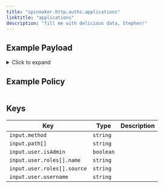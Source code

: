 ```yaml
---
title: "spinnaker.http.authz.applications"
linktitle: "applications"
description: "fill me with delicious data, Stephen!"
---
```


## Example Payload

<details><summary>Click to expand</summary>

```json
{
  "input": {
    "method": "GET",
    "path": [
      "applications"
    ],
    "user": {
      "isAdmin": false,
      "roles": [
        {
          "name": "armory-io",
          "source": "GITHUB_TEAMS"
        },
        {
          "name": "productmanagers",
          "source": "GITHUB_TEAMS"
        }
      ],
      "username": "myUserName"
    }
  }
}
```
</details>

## Example Policy

```rego

```

## Keys

| Key                                          | Type      | Description                                              |
|----------------------------------------------|-----------|----------------------------------------------------------|
| `input.method` | `string` |
| `input.path[]` | `string` |
| `input.user.isAdmin` | `boolean` |
| `input.user.roles[].name` | `string` |
| `input.user.roles[].source` | `string` |
| `input.user.username` | `string` |